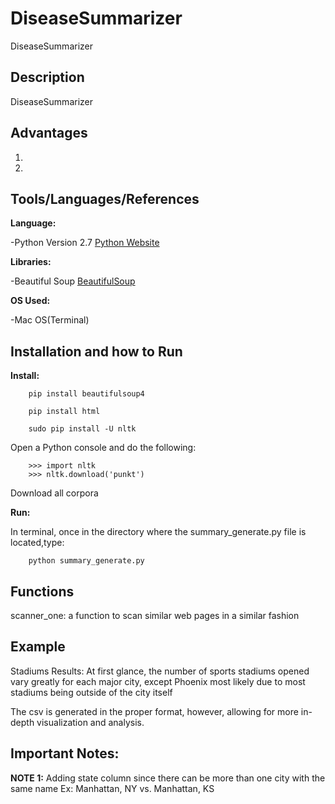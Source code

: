 # DiseaseSummarizer
DiseaseSummarizer 

## Description
DiseaseSummarizer 



## Advantages
1.

2.


## Tools/Languages/References
**Language:** 

-Python Version 2.7
[Python Website](https://www.python.org/)

**Libraries:** 

-Beautiful Soup
[BeautifulSoup](https://www.crummy.com/software/BeautifulSoup/bs4/doc/)



**OS Used:** 

-Mac OS(Terminal)


## Installation and how to Run 
**Install:** 

```
	pip install beautifulsoup4
```

```
	pip install html
```

```
	sudo pip install -U nltk
```


Open a Python console and do the following:

```
	>>> import nltk
	>>> nltk.download('punkt')
```

Download all corpora

**Run:** 

In terminal, once in the directory where the summary_generate.py file is located,type:

```
	python summary_generate.py
```



## Functions

scanner_one: a function to scan similar web pages in a similar fashion 



## Example

Stadiums Results: At first glance, the number of sports stadiums opened
vary greatly for each major city, except Phoenix most likely due to most stadiums 
being outside of the city itself

The csv is generated in the proper format, however,
allowing for more in-depth visualization and analysis. 

## Important Notes:

**NOTE 1:** Adding state column since there can be more than
one city with the same name
Ex: Manhattan, NY vs. Manhattan, KS





